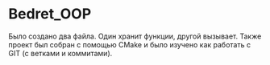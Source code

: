 # Bedret_OOP
Было создано два файла. Один хранит функции, другой вызывает. Также проект был собран с помощью CMake и было изучено как работать с GIT (с ветками и коммитами).
